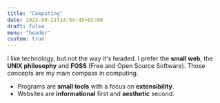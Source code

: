 ```yaml
---
title: "Computing"
date: 2022-09-21T14:54:45+02:00
draft: false
menu: "header"
custom: true
---
```


I like technology, but not the way it's headed.
I prefer the **small web**, the **UNIX philosophy** and **FOSS** (Free and Open Source Software).
Those concepts are my main compass in computing.

- Programs are **small tools** with a focus on **extensibility**. 
- Websites are **informational** first and **aesthetic** second.
